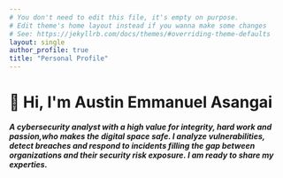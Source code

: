 ```yaml
---
# You don't need to edit this file, it's empty on purpose.
# Edit theme's home layout instead if you wanna make some changes
# See: https://jekyllrb.com/docs/themes/#overriding-theme-defaults
layout: single
author_profile: true
title: "Personal Profile"
---
```



# 👋 Hi, I'm Austin Emmanuel Asangai

**_A cybersecurity analyst with a high value for integrity, hard work and passion,who makes the digital space safe. I analyze vulnerabilities, detect breaches and respond to incidents filling the gap between organizations and their security risk exposure. I am ready to share my experties._**
